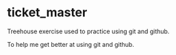 # ticket_master
Treehouse exercise used to practice using git and github.

To help me get better at using git and github.
